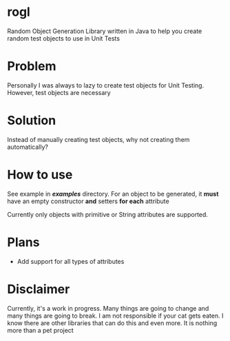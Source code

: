 # rogl
Random Object Generation Library written in Java to help you create random test objects to use in Unit Tests

# Problem
Personally I was always to lazy to create test objects for Unit Testing. However, test objects are necessary

# Solution
Instead of manually creating test objects, why not creating them automatically?

# How to use
See example in ***examples*** directory. For an object to be generated, it **must** have an empty constructor **and** setters
**for each** attribute

Currently only objects with primitive or String attributes are supported.

# Plans
+ Add support for all types of attributes


# Disclaimer
Currently, it's a work in progress. Many things are going to change and many things are going to break. I am not
responsible if your cat gets eaten. I know there are other libraries that can do this and even more. It is nothing more than a pet project
